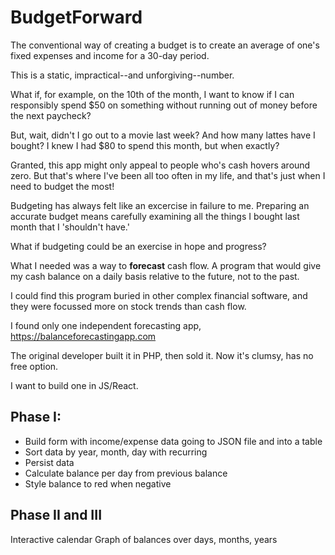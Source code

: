 # BudgetForward
The conventional way of creating a budget is to create an average of one's fixed expenses and income for a 30-day period.

This is a static, impractical--and unforgiving--number.

What if, for example, on the 10th of the month, I want to know if I can responsibly spend $50 on something without running out of money before the next paycheck?

But, wait, didn't I go out to a movie last week? And how many lattes have I bought? I knew I had $80 to spend this month, but when exactly?

Granted, this app might only appeal to people who's cash hovers around zero. But that's where I've been all too often in my life, and that's just when I need to budget the most!

Budgeting has always felt like an excercise in failure to me. Preparing an accurate budget means carefully examining all the things I bought last month that I 'shouldn't have.' 

What if budgeting could be an exercise in hope and progress?

What I needed was a way to **forecast** cash flow. A program that would give my cash balance on a daily basis relative to the future, not to the past.

I could find this program buried in other complex financial software, and they were focussed more on stock trends than cash flow. 

I found only one independent forecasting app, https://balanceforecastingapp.com

The original developer built it in PHP, then sold it. Now it's clumsy, has no free option.

I want to build one in JS/React.

## Phase I:
- Build form with income/expense data going to JSON file and into a table
- Sort data by year, month, day with recurring
- Persist data
- Calculate balance per day from previous balance
- Style balance to red when negative

## Phase II and III
Interactive calendar
Graph of balances over days, months, years
